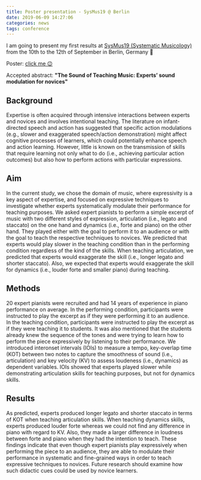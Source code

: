 ```yaml
---
title: Poster presentation - SysMus19 @ Berlin
date: 2019-06-09 14:27:06
categories: news
tags: conference
---
```

I am going to present my first results at [SysMus19 (Systematic Musicology)](https://www.hdpk.de/de/forschung/veranstaltungen/sysmus19/) from the 10th to the 12th of September in Berlin, Germany 🌵

Poster: [click me 😉](https://github.com/atsukotominaga/talk/blob/master/2019/SysMus.pdf)

Accepted abstract: **"The Sound of Teaching Music: Experts’ sound modulation for novices"**

## Background
Expertise is often acquired through intensive interactions between experts and novices and involves intentional teaching. The literature on infant-directed speech and action has suggested that specific action modulations (e.g., slower and exaggerated speech/action demonstration) might affect cognitive processes of learners, which could potentially enhance speech and action learning. However, little is known on the transmission of skills that require learning not only what to do (i.e., achieving particular action outcomes) but also how to perform actions with particular expressions.

## Aim
In the current study, we chose the domain of music, where expressivity is a key aspect of expertise, and focused on expressive techniques to investigate whether experts systematically modulate their performance for teaching purposes. We asked expert pianists to perform a simple excerpt of music with two different styles of expression, articulation (i.e., legato and staccato) on the one hand and dynamics (i.e., forte and piano) on the other hand. They played either with the goal to perform it to an audience or with the goal to teach the respective techniques to novices. We predicted that experts would play slower in the teaching condition than in the performing condition regardless of the kind of the skills. When teaching articulation, we predicted that experts would exaggerate the skill (i.e., longer legato and shorter staccato). Also, we expected that experts would exaggerate the skill for dynamics (i.e., louder forte and smaller piano) during teaching.

## Methods
20 expert pianists were recruited and had 14 years of experience in piano performance on average. In the performing condition, participants were instructed to play the excerpt as if they were performing it to an audience. In the teaching condition, participants were instructed to play the excerpt as if they were teaching it to students. It was also mentioned that the students already knew the sequence of the tones and were trying to learn how to perform the piece expressively by listening to their performance.  We introduced interonset intervals (IOIs) to measure a tempo, key-overlap time (KOT) between two notes to capture the smoothness of sound (i.e., articulation) and key velocity (KV) to assess loudeness (i.e., dynamics) as dependent variables. IOIs showed that experts played slower while demonstrating articulation skills for teaching purposes, but not for dynamics skills.

## Results
As predicted, experts produced longer legato and shorter staccato in terms of KOT when teaching articulation skills. When teaching dynamics skills, experts produced louder forte whereas we could not find any difference in piano with regard to KV. Also, they made a larger difference in loudness between forte and piano when they had the intention to teach. These findings indicate that even though expert pianists play expressively when performing the piece to an audience, they are able to modulate their performance in systematic and fine-grained ways in order to teach expressive techniques to novices. Future research should examine how such didactic cues could be used by novice learners.
